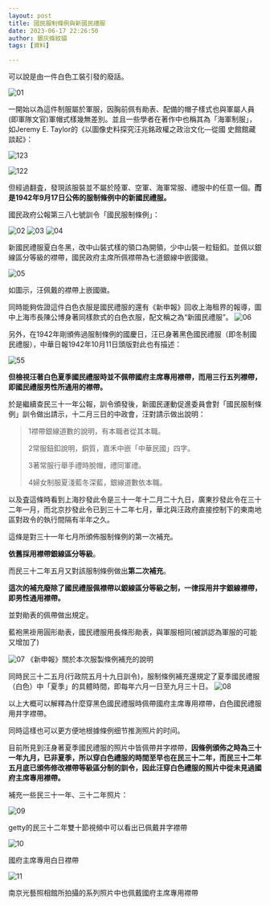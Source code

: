 ```yaml
---
layout: post
title: 國民服制條例與新國民禮服
date: 2023-06-17 22:26:50
author: 銀灰條紋貓
tags: [資料]

---
```



可以說是由一件白色工裝引發的廢話。


![01](https://s2.loli.net/2023/10/19/gUJzRnurV1NkLlK.jpg)



一開始以為這件制服屬於軍服，因胸前佩有勛表、配備的帽子樣式也與軍屬人員(即軍隊文官)軍帽式樣幾無差別。並且一些學者在著作中也稱其為「海軍制服」，如Jeremy E. Taylor的《以圖像史料探究汪兆銘政權之政治文化—從國 史館館藏談起》：


![123](https://s2.loli.net/2024/12/06/4Edbp53cFLtZYyJ.png)

![122](https://s2.loli.net/2024/12/06/ZQncYbehrgwldNT.png)


但經過翻査，發現該服裝並不屬於陸軍、空軍、海軍常服、禮服中的任意一個。**而是1942年9月17日公佈的服制條例中的新國民禮服。**


國民政府公報第三八七號訓令「國民服制條例」：

![02](https://s2.loli.net/2023/10/19/AEqWsrJZbTVNp23.jpg)
![03](https://s2.loli.net/2023/10/19/ePAVthMF4893D5u.jpg)
![04](https://s2.loli.net/2023/10/19/GLmUojVqROiCpxZ.jpg)

新國民禮服夏白冬黑，改中山裝式樣的領口為開領，少中山裝一粒鈕釦。並佩以銀線區分等級的襟帶，國民政府主席所佩襟帶為七道銀線中嵌國徽。

![05](https://s2.loli.net/2023/10/19/J8PklUY1XSQHgAd.jpg)

如圖示，汪佩戴的襟帶上嵌國徽。

同時能夠佐證這件白色衣服是國民禮服的還有《新申報》回收上海租界的報導，圖中上海市長陳公博身著同樣款式的白色衣服，配文稱之為“新國民禮服”。
![06](https://s2.loli.net/2023/10/19/CHqlh4gctr5MSjz.jpg)

另外，在1942年剛頒佈過服制條例的國慶日，汪已身著黑色國民禮服（即冬制國民禮服），中華日報1942年10月11日頭版對此也有描述：

![55](https://s2.loli.net/2024/12/06/cUkiDQBSdoH7Np8.png)


**但檢視汪著白色夏季國民禮服時並不佩帶國府主席專用襟帶，而用三行五列襟帶，即國民禮服男性所通用的襟帶。**

於是繼續查民三十一年公報，訓令頒發後，新國民運動促進委員會對「國民服制條例」訓令做出請示，十二月三日的中政會，汪對請示做出說明：

>1襟帶銀線道數的說明，有本職者從其本職。
>
>2常服鈕釦說明，銅質，嘉禾中嵌「中華民國」四字。
>
>3著常服行舉手禮時脫帽，禮同軍禮。
>
>4婦女制服夏淺藍冬深藍，銀線道數依本職。

以及査這條時看到上海抄發此令是三十一年十二月二十九日，廣東抄發此令在三十二年一月，而北京抄發此令已到三十二年七月，華北與汪政府直接控制下的東南地區對政令的執行間隔有半年之久。

這條是對三十一年七月所頒佈服制條例的第一次補充。

**依舊採用襟帶銀線區分等級**。

而民三十二年五月又對該服制條例做出**第二次補充**。

**這次的補充廢除了國民禮服佩襟帶以銀線區分等級之制，一律採用井字銀線襟帶，即男性通用襟帶。**

並對勛表的佩帶做出規定。

藍袍黑褂用圓形勛表，國民禮服用長條形勛表，與軍服相同(被誤認為軍服的可能又增加了)

![07](https://s2.loli.net/2023/10/19/VE4U8snehcB6wNi.jpg)
《新申報》關於本次服製條例補充的說明

同時民三十二五月(行政院五月十九日訓令)，服制條例補充還規定了夏季國民禮服（白色）中「夏季」的具體時間，即每年六月一日至九月三十日。
![08](https://s2.loli.net/2023/10/19/2xpvuIZJdDs6LHn.jpg)

以上大概可以解釋為什麼穿黑色國民禮服時佩帶國府主席專用襟帶，白色國民禮服用井字襟帶。

同時這樣也可以更方便地根據條例细节推測照片的时间。

目前所見到汪身著夏季國民禮服的照片中皆佩帶井字襟帶，**因條例頒佈之時為三十一年九月，已非夏季，所以穿白色禮服的時間至早也在民三十二年，而民三十二年五月底已頒佈修改襟帶等級區分制的訓令，因此汪穿白色禮服的照片中從未見過國府主席專用襟帶。**

補充一些民三十一年、三十二年照片：

![09](https://s2.loli.net/2023/10/19/9FHsKaxgX1nvSQ7.jpg)

getty的民三十二年雙十節視頻中可以看出已佩戴井字襟帶

![10](https://s2.loli.net/2023/10/19/J8PklUY1XSQHgAd.jpg)

國府主席專用白日襟帶

![11](https://s2.loli.net/2023/10/19/spNoQlWve1bHBhE.jpg)

南京光藝照相館所拍攝的系列照片中也佩戴國府主席專用襟帶

